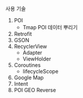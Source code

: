 사용 기술
1. POI
   - Tmap POI 데이터 뿌리기
2. Retrofit
3. GSON
4. RecyclerView
   - Adapter
   - ViewHolder
5. Coroutines
   - lifecycleScope
6. Google Map
7. Intent
8. POI GEO Reverse

      
